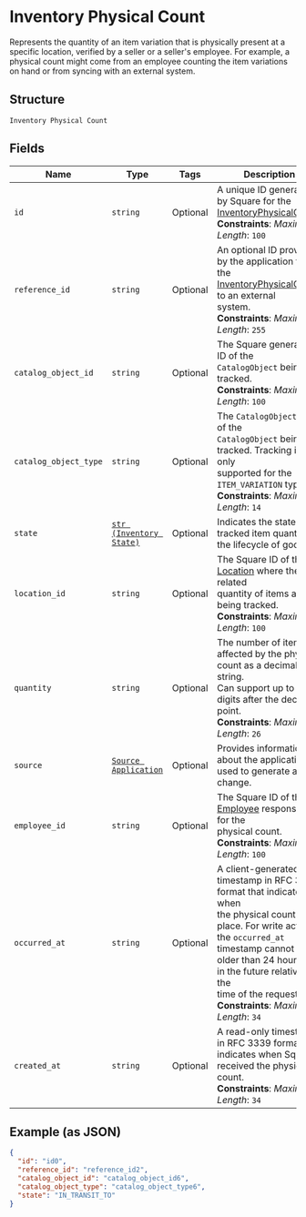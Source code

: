 
# Inventory Physical Count

Represents the quantity of an item variation that is physically present
at a specific location, verified by a seller or a seller's employee. For example,
a physical count might come from an employee counting the item variations on
hand or from syncing with an external system.

## Structure

`Inventory Physical Count`

## Fields

| Name | Type | Tags | Description |
|  --- | --- | --- | --- |
| `id` | `string` | Optional | A unique ID generated by Square for the<br>[InventoryPhysicalCount](/doc/models/inventory-physical-count.md).<br>**Constraints**: *Maximum Length*: `100` |
| `reference_id` | `string` | Optional | An optional ID provided by the application to tie the<br>[InventoryPhysicalCount](/doc/models/inventory-physical-count.md) to an external<br>system.<br>**Constraints**: *Maximum Length*: `255` |
| `catalog_object_id` | `string` | Optional | The Square generated ID of the<br>`CatalogObject` being tracked.<br>**Constraints**: *Maximum Length*: `100` |
| `catalog_object_type` | `string` | Optional | The `CatalogObjectType` of the<br>`CatalogObject` being tracked. Tracking is only<br>supported for the `ITEM_VARIATION` type.<br>**Constraints**: *Maximum Length*: `14` |
| `state` | [`str (Inventory State)`](/doc/models/inventory-state.md) | Optional | Indicates the state of a tracked item quantity in the lifecycle of goods. |
| `location_id` | `string` | Optional | The Square ID of the [Location](/doc/models/location.md) where the related<br>quantity of items are being tracked.<br>**Constraints**: *Maximum Length*: `100` |
| `quantity` | `string` | Optional | The number of items affected by the physical count as a decimal string.<br>Can support up to 5 digits after the decimal point.<br>**Constraints**: *Maximum Length*: `26` |
| `source` | [`Source Application`](/doc/models/source-application.md) | Optional | Provides information about the application used to generate a change. |
| `employee_id` | `string` | Optional | The Square ID of the [Employee](/doc/models/employee.md) responsible for the<br>physical count.<br>**Constraints**: *Maximum Length*: `100` |
| `occurred_at` | `string` | Optional | A client-generated timestamp in RFC 3339 format that indicates when<br>the physical count took place. For write actions, the `occurred_at`<br>timestamp cannot be older than 24 hours or in the future relative to the<br>time of the request.<br>**Constraints**: *Maximum Length*: `34` |
| `created_at` | `string` | Optional | A read-only timestamp in RFC 3339 format that indicates when Square<br>received the physical count.<br>**Constraints**: *Maximum Length*: `34` |

## Example (as JSON)

```json
{
  "id": "id0",
  "reference_id": "reference_id2",
  "catalog_object_id": "catalog_object_id6",
  "catalog_object_type": "catalog_object_type6",
  "state": "IN_TRANSIT_TO"
}
```

